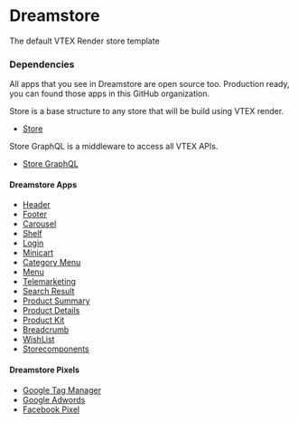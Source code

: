 # Dreamstore
The default VTEX Render store template

### Dependencies
All apps that you see in Dreamstore are open source too. Production ready, you can found those apps in this GitHub organization. 
 
Store is a base structure to any store that will be build using VTEX render.
- [Store](https://github.com/vtex-apps/store)

Store GraphQL is a middleware to access all VTEX APIs.
- [Store GraphQL](https://github.com/vtex-apps/store-graphql)

#### Dreamstore Apps 
- [Header](https://github.com/vtex-apps/dreamstore-header)
- [Footer](https://github.com/vtex-apps/dreamstore-header)
- [Carousel](https://github.com/vtex-apps/carousel)
- [Shelf](https://github.com/vtex-apps/shelf)
- [Login](https://github.com/vtex-apps/login)
- [Minicart](https://github.com/vtex-apps/minicart)
- [Category Menu](https://github.com/vtex-apps/category-menu)
- [Menu](https://github.com/vtex-apps/menu)
- [Telemarketing](https://github.com/vtex-apps/telemarketing)
- [Search Result](https://github.com/vtex-apps/search-result)
- [Product Summary](https://github.com/vtex-apps/product-summary)
- [Product Details](https://github.com/vtex-apps/product-details)
- [Product Kit](https://github.com/vtex-apps/product-kit)
- [Breadcrumb](https://github.com/vtex-apps/breadcrumb)
- [WishList](https://github.com/vtex-apps/wishlist)
- [Storecomponents](https://github.com/vtex-apps/store-components)

#### Dreamstore Pixels
 
 - [Google Tag Manager](https://github.com/vtex-apps/google-tag-manager)
 - [Google Adwords](https://github.com/vtex-apps/google-adwords)
 - [Facebook Pixel](https://github.com/vtex-apps/facebook-pixel)
